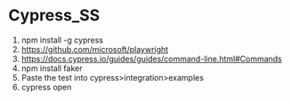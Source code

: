 # Cypress_SS

1. npm install -g cypress
2. https://github.com/microsoft/playwright
3. https://docs.cypress.io/guides/guides/command-line.html#Commands
4. npm install faker
5. Paste the test into cypress>integration>examples
5. cypress open
